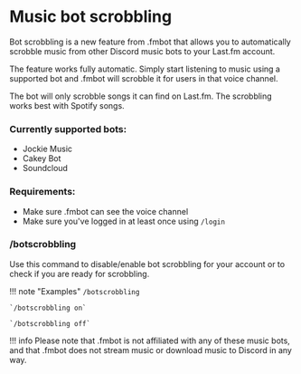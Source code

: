 # Music bot scrobbling

Bot scrobbling is a new feature from .fmbot that allows you to automatically scrobble music from other Discord music bots to your Last.fm account. 

The feature works fully automatic. Simply start listening to music using a supported bot and .fmbot will scrobble it for users in that voice channel.

The bot will only scrobble songs it can find on Last.fm. The scrobbling works best with Spotify songs.

### Currently supported bots: 

* Jockie Music
* Cakey Bot
* Soundcloud

### Requirements:

* Make sure .fmbot can see the voice channel
* Make sure you've logged in at least once using `/login`


### /botscrobbling

Use this command to disable/enable bot scrobbling for your account or to check if you are ready for scrobbling.

!!! note "Examples"
    `/botscrobbling`

    `/botscrobbling on`

    `/botscrobbling off`

    
!!! info
    Please note that .fmbot is not affiliated with any of these music bots, and that .fmbot does not stream music or download music to Discord in any way.